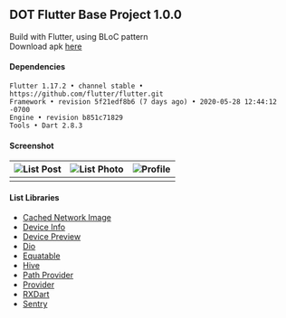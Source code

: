 ## DOT Flutter Base Project 1.0.0

Build with Flutter, using BLoC pattern  
Download apk [here](https://www.dropbox.com/s/5vckeobixycz7ac)

#### Dependencies ####
```
Flutter 1.17.2 • channel stable • https://github.com/flutter/flutter.git
Framework • revision 5f21edf8b6 (7 days ago) • 2020-05-28 12:44:12 -0700
Engine • revision b851c71829
Tools • Dart 2.8.3
```
#### Screenshot ####

| ![List Post](https://i.imgur.com/jC7UoeL.jpg) | ![List Photo](https://i.imgur.com/dtaBedk.jpg) | ![Profile](https://i.imgur.com/mxJlOoe.jpg) |
| --------------------------------------------- | ---------------------------------------------- | ------------------------------------------- |
|                                               |                                                |                                             |


#### List Libraries

- [Cached Network Image](https://pub.dev/packages/cached_network_image)
- [Device Info](https://pub.dev/packages/device_info)
- [Device Preview](https://pub.dev/packages/device_preview)
- [Dio](https://pub.dev/packages/dio)
- [Equatable](https://pub.dev/packages/equatable)
- [Hive](https://pub.dev/packages/hive)
- [Path Provider](https://pub.dev/packages/path_provider)
- [Provider](https://pub.dev/packages/provider)
- [RXDart](https://pub.dev/packages/rxdart)
- [Sentry](https://pub.dev/packages/sentry)
